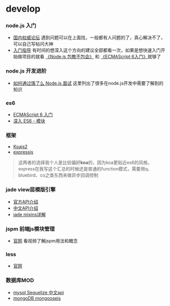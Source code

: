 # develop

### node.js 入门
* [国内权威论坛](https://cnodejs.org) 遇到问题可以在上面找，一般都有人问题的了，真心解决不了，可以自己写帖问大神
* [入门指导](https://cnodejs.org/getstart) 有时间的想深入这个方向的建议全部都看一次，如果是想快速入门开始做项目的就看 [《Node.js 包教不包会》](https://github.com/alsotang/node-lessons) 和 [《ECMAScript 6入门》](http://es6.ruanyifeng.com/)就够了

### node.js 开发进阶
* [如何通过饿了么 Node.js 面试](https://github.com/ElemeFE/node-interview/tree/master/sections/zh-cn) 这里列出了很多在node.js开发中需要了解到的知识

### es6
* [ECMAScript 6 入门](http://es6.ruanyifeng.com)
* [深入 ES6 - 模块](https://braavos.me/blog/2015/09/20/modules/)

### 框架
* [Koajs2](http://koajs.com)
* [expressjs](http://expressjs.com)
> 这两者的选择我个人是比较偏好**koa**的，因为koa更贴近es6的风格，express在我写这个汇总的时候还是普通的function模式，需要用q、bluebird、co之类东西来做异步回调控制 

### jade view层模版引擎
* [官方API介绍](https://pugjs.org/api/getting-started.html)
* [中文API介绍](https://segmentfault.com/a/1190000000357534)
* [jade mixins详解](http://www.html-js.com/article/2596)

### jspm 前端js模块管理
* [官网](http://jspm.io) 看视频了解jspm用法和概念

### less
* [官网](http://lesscss.org)

### 数据库MOD
* [mysql Sequelize 中文api](https://itbilu.com/nodejs/npm/VkYIaRPz-.html)
* [mongoDB mongoosejs](http://mongoosejs.com)


